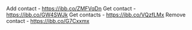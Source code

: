 Add contact - https://ibb.co/ZMFVqDn
Get contact - https://ibb.co/GW4SWJk
Get contacts - https://ibb.co/VQzfLMx
Remove contact - https://ibb.co/G7Cxxmx
